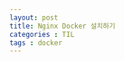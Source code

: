 ```yaml
---
layout: post
title: Nginx Docker 설치하기
categories : TIL
tags : docker
---
```

<script src="https://gist.github.com/min-ji-kim/60a77017d9efe2c43ba15dfe4a9a7596.js"></script>


